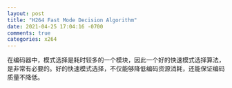 ```yaml
---
layout: post
title: "H264 Fast Mode Decision Algorithm"
date: 2021-04-25 17:04:16 -0700
comments: true
categories: x264
---
```


在编码器中，模式选择是耗时较多的一个模块，因此一个好的快速模式选择算法，是非常有必要的。好的快速模式选择，不仅能够降低编码资源消耗，还能保证编码质量不降低。
